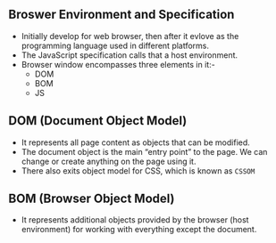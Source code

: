 ## Broswer Environment and Specification

* Initially develop for web browser, then after it evlove as the programming language used in different platforms.
* The JavaScript specification calls that a host environment.
* Browser window encompasses three elements in it:-  
    * DOM
    * BOM
    * JS  
## DOM (Document Object Model)
* It represents all page content as objects that can be modified.
* The document object is the main “entry point” to the page. We can change or create anything on the page using it.
* There also exits object model for CSS, which is known as `CSSOM` 

## BOM (Browser Object Model)
* It represents additional objects provided by the browser (host environment) for working with everything except the document.